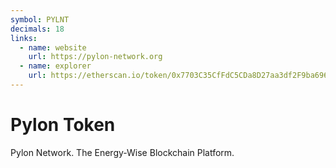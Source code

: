 ```yaml
---
symbol: PYLNT
decimals: 18
links:
  - name: website
    url: https://pylon-network.org
  - name: explorer
    url: https://etherscan.io/token/0x7703C35CfFdC5CDa8D27aa3df2F9ba6964544b6e
---
```


# Pylon Token

Pylon Network. The Energy-Wise Blockchain Platform.
